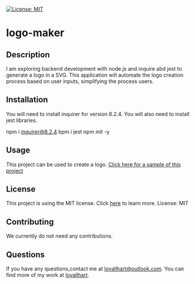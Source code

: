 
  [![License: MIT](https://img.shields.io/badge/License-MIT-yellow.svg)](https://opensource.org/licenses/MIT)

  # logo-maker

  ## Description
  I am exploring backend development with node.js and inquire abd jest to generate a logo in a SVG. This application will automate the logo creation process based on user inputs, simplifying the process users.

  ## Installation
  You will need to install inquirer for version 8.2.4. You will also need to install jest libraries.

  npm i inquirer@8.2.4
  bpm i jest npm init -y

  
  ## Usage
  This project can be used to create a logo.
  [Click here for a sample of this project](https://drive.google.com/file/d/1mw8YTanoE83wQ2-NfStWsNzLlPnikHEg/view?usp=share_link)

  ## License
  This project is using the MIT license. Click [here](https://opensource.org/licenses/MIT) to learn more.
  License: MIT 

  ## Contributing
  We currently do not need any contributions.

  ## Questions
  If you have any questions,contact me at loyallhart@outlook.com. You can find more of my work at [loyallhart](https://github.com/loyallhart/).
